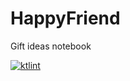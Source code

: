 # HappyFriend
Gift ideas notebook

[![ktlint](https://img.shields.io/badge/code%20style-%E2%9D%A4-FF4081.svg)](https://ktlint.github.io/)
